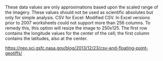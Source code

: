  These data values are only approximations based upon the scaled range of the imagery. These values should not be used as scientific absolutes but only for simple analysis.
 CSV for Excel: Modified CSV. In Excel versions prior to 2007 worksheets could not support more than 256 columns. To remedy this, this option will resize the image to 250x125. The first row contains the longitude values for the center of the cell; the first column contains the latitudes, also at the center.
 
 https://neo.sci.gsfc.nasa.gov/blog/2013/12/23/csv-and-floating-point-geotiffs/
